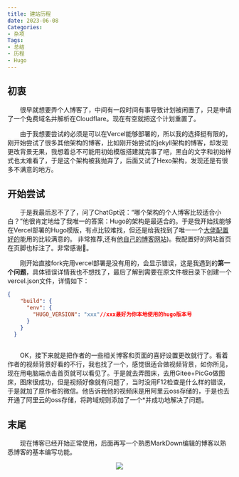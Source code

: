 ```yaml
---
title: 建站历程
date: 2023-06-08
Categories:
- 杂项
Tags:
- 总结
- 历程
- Hugo
---
```


## 初衷

&emsp;&emsp;很早就想要弄个人博客了，中间有一段时间有事导致计划被闲置了，只是申请了一个免费域名并解析在Cloudflare。现在有空就把这个计划重置了。

&emsp;&emsp;由于我想要尝试的必须是可以在Vercel能够部署的，所以我的选择挺有限的，刚开始尝试了很多其他架构的博客，比如刚开始尝试的jekyll架构的博客，却发现更改背景无果，我想着总不可能用初始模版搭建就完事了吧，黑白的文字和初始样式也太难看了，于是这个架构被我抛弃了，后面又试了Hexo架构，发现还是有很多不满意的地方。

## 开始尝试

&emsp;&emsp;于是我最后忍不了了，问了ChatGpt说：“哪个架构的个人博客比较适合小白？”他很肯定地给了我唯一的答案：Hugo的架构是最适合的。于是我开始找能够在Vercel部署的Hugo模版，有点比较难找，但还是给我找到了唯一一个[大佬配置好的](https://github.com/Fintinger/hugo-auto-deploy)能用的比较满意的。  非常推荐,还有[他自己的博客网站](https://blog.archai.site/))。我配置好的网站首页在页脚也标注了。非常感谢🙏。

&emsp;&emsp;刚开始直接fork完用vercel部署是没有用的，会显示错误，这是我遇到的**第一个问题**，具体错误详情我也不想找了，最后了解到需要在原文件根目录下创建一个vercel.json文件，详情如下：

```json
{
    "build": {
      "env": {
        "HUGO_VERSION": "xxx"//xxx最好为你本地使用的hugo版本号
      }
    }
  }
  
```

​	&emsp;&emsp;OK，接下来就是把作者的一些相关博客和页面的喜好设置更改就行了。看着作者的视频背景好看的不行，我也找了一个，感觉很适合做视频背景，如你所见，现在用电脑端点击首页就可以看见了。于是就去弄图床，去用Gitee+PicGo做图床，图床很成功，但是视频好像就有问题了，当时没用F12检查是什么样的错误，于是就加了原作者的微信。他告诉我他的视频床是用阿里云oss存储的，于是也去开通了阿里云的oss存储，将跨域规则添加了一个*并成功地解决了问题。

## 末尾

&emsp;&emsp;现在博客已经开始正常使用，后面再写一个熟悉MarkDown编辑的博客以熟悉博客的基本编写功能。


<div align=center><img src="https://imagebedss.oss-cn-shenzhen.aliyuncs.com/2245a04c50234527abd255a47f5fdbeb.gif"  />

